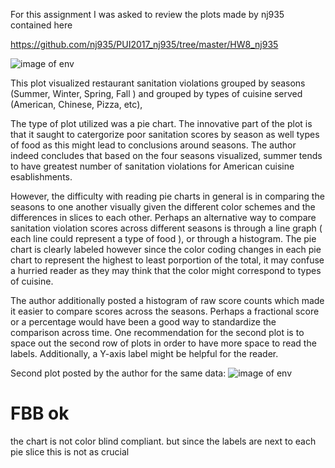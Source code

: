 
For this assignment  I was asked to review the  plots made by nj935  contained here

https://github.com/nj935/PUI2017_nj935/tree/master/HW8_nj935

![image of env]( https://github.com/nj935/PUI2017_nj935/blob/master/HW8_nj935/restaurants2.png)


 This plot visualized restaurant 
sanitation violations grouped by seasons (Summer, Winter, Spring, Fall )  and grouped by types of cuisine served (American, Chinese, Pizza, etc), 

The type of plot utilized was a pie chart. The innovative part of the plot is that it saught to 
catergorize poor sanitation scores by season as well types of food as this might lead to conclusions around seasons. The author indeed concludes that based on the four seasons visualized, summer tends to have  greatest number of sanitation violations for American cuisine esablishments. 

However, the difficulty with reading pie charts in general is in comparing the seasons to one another visually given the different color schemes and the differences in slices to each other. Perhaps an alternative way to compare sanitation violation scores across different seasons is through a line graph ( each line could represent a type of food ), or through a histogram. The pie chart is clearly labeled however since the color coding changes in each pie chart to represent the highest to least porportion of the total, it may confuse a hurried reader as they may think that the color might correspond to types of cuisine. 

The author additionally posted a histogram of raw score counts which made it easier to compare scores across the seasons.  Perhaps a fractional score or a percentage would have been a good way to standardize the comparison across time. One recommendation for the second plot is 
to space out the second row of plots in order to have more space to read the labels. Additionally, a Y-axis label might be helpful for the reader. 

Second plot posted by the author for the same data: 
![image of env](https://github.com/nj935/PUI2017_nj935/blob/master/HW8_nj935/restaurants_bar.png)


# FBB ok
the chart is not color blind compliant. but since the labels are next to each pie slice this is not as crucial

